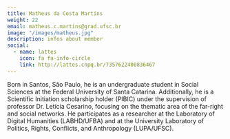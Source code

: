 ```yaml
---
title: Matheus da Costa Martins
weight: 22
email: matheus.c.martins@grad.ufsc.br
image: "/images/matheus.jpg"
description: infos about member
social:
  - name: lattes
    icon: fa fa-info-circle
    link: http://lattes.cnpq.br/7357622400836467
---
```


Born in Santos, São Paulo, he is an undergraduate student in Social Sciences at the Federal University of Santa Catarina. Additionally, he is a Scientific Initiation scholarship holder (PIBIC) under the supervision of professor Dr. Letícia Cesarino, focusing on the thematic area of the far-right and social networks. He participates as a researcher at the Laboratory of Digital Humanities (LABHD/UFBA) and at the University Laboratory of Politics, Rights, Conflicts, and Anthropology (LUPA/UFSC).